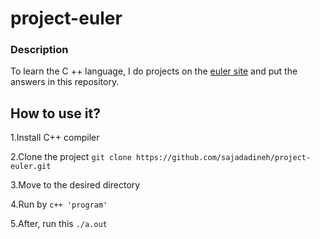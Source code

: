 # project-euler

### Description

To learn the C ++ language, I do projects on the [euler site](https://projecteuler.net/archives) and put the answers in this repository.

## How to use it?

1.Install C++ compiler

2.Clone the project `git clone https://github.com/sajadadineh/project-euler.git`

3.Move to the desired directory

4.Run by `c++ 'program'`

5.After, run this `./a.out`
